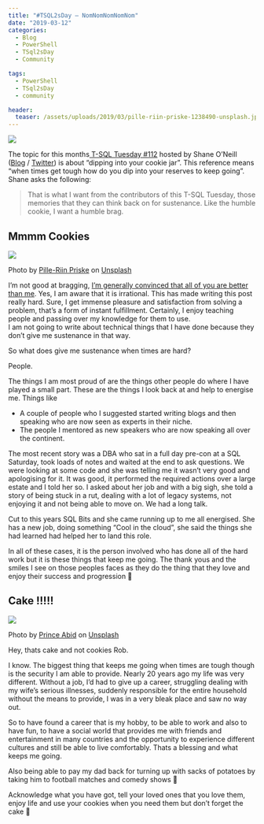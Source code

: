 ```yaml
---
title: "#TSQL2sDay – NomNomNomNomNom"
date: "2019-03-12" 
categories:
  - Blog
  - PowerShell
  - TSql2sDay
  - Community

tags:
  - PowerShell
  - TSql2sDay
  - community

header:
  teaser: /assets/uploads/2019/03/pille-riin-priske-1238490-unsplash.jpg
---
```

[![](https://blog.robsewell.com/assets/images/TSQL2sDay150x150.jpg)](https://nocolumnname.blog/2019/03/05/t-sql-tuesday-112-dipping-into-your-cookie-jar/)

The topic for this months[ T-SQL Tuesday #112](https://nocolumnname.blog/2019/03/05/t-sql-tuesday-112-dipping-into-your-cookie-jar/) hosted by Shane O’Neill ([Blog](https://nocolumnname.blog/) / [Twitter](https://twitter.com/sozdba)) is about “dipping into your cookie jar”. This reference means “when times get tough how do you dip into your reserves to keep going”. Shane asks the following:

> That is what I want from the contributors of this T-SQL Tuesday, those memories that they can think back on for sustenance. Like the humble cookie, I want a humble brag.

Mmmm Cookies
------------

![](https://blog.robsewell.com/assets/uploads/2019/03/pille-riin-priske-1238490-unsplash.jpg)

Photo by [Pille-Riin Priske](https://unsplash.com/photos/DM-KD1_fZrg?utm_source=unsplash&utm_medium=referral&utm_content=creditCopyText) on [Unsplash](https://unsplash.com/search/photos/cookie?utm_source=unsplash&utm_medium=referral&utm_content=creditCopyText)

I’m not good at bragging, [I’m generally convinced that all of you are better than me](https://en.wikipedia.org/wiki/Impostor_syndrome). Yes, I am aware that it is irrational. This has made writing this post really hard. Sure, I get immense pleasure and satisfaction from solving a problem, that’s a form of instant fulfillment. Certainly, I enjoy teaching people and passing over my knowledge for them to use.  
I am not going to write about technical things that I have done because they don’t give me sustenance in that way.

So what does give me sustenance when times are hard?

People.

The things I am most proud of are the things other people do where I have played a small part. These are the things I look back at and help to energise me. Things like

*   A couple of people who I suggested started writing blogs and then speaking who are now seen as experts in their niche.
*   The people I mentored as new speakers who are now speaking all over the continent.

The most recent story was a DBA who sat in a full day pre-con at a SQL Saturday, took loads of notes and waited at the end to ask questions. We were looking at some code and she was telling me it wasn’t very good and apologising for it. It was good, it performed the required actions over a large estate and I told her so. I asked about her job and with a big sigh, she told a story of being stuck in a rut, dealing with a lot of legacy systems, not enjoying it and not being able to move on. We had a long talk.

Cut to this years SQL Bits and she came running up to me all energised. She has a new job, doing something “Cool in the cloud”, she said the things she had learned had helped her to land this role.

In all of these cases, it is the person involved who has done all of the hard work but it is these things that keep me going. The thank yous and the smiles I see on those peoples faces as they do the thing that they love and enjoy their success and progression 🙂

Cake !!!!!
----------

![](https://blog.robsewell.com/assets/uploads/2019/03/prince-abid-653931-unsplash.jpg)

  
Photo by [Prince Abid](https://unsplash.com/photos/pEvPkPmuHzo?utm_source=unsplash&utm_medium=referral&utm_content=creditCopyText) on [Unsplash](https://unsplash.com/search/photos/cake?utm_source=unsplash&utm_medium=referral&utm_content=creditCopyText)

Hey, thats cake and not cookies Rob.

I know. The biggest thing that keeps me going when times are tough though is the security I am able to provide. Nearly 20 years ago my life was very different. Without a job, I’d had to give up a career, struggling dealing with my wife’s serious illnesses, suddenly responsible for the entire household without the means to provide, I was in a very bleak place and saw no way out.

So to have found a career that is my hobby, to be able to work and also to have fun, to have a social world that provides me with friends and entertainment in many countries and the opportunity to experience different cultures and still be able to live comfortably. Thats a blessing and what keeps me going.

Also being able to pay my dad back for turning up with sacks of potatoes by taking him to football matches and comedy shows 🙂

Acknowledge what you have got, tell your loved ones that you love them, enjoy life and use your cookies when you need them but don’t forget the cake 🙂
